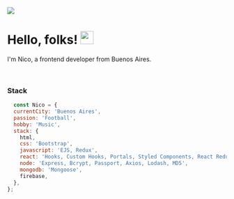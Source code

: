 <img src="https://i.ibb.co/rmDTkB9/github-banner.png">

# Hello, folks! <img src="https://raw.githubusercontent.com/MartinHeinz/MartinHeinz/master/wave.gif" width="30px">
I'm Nico, a frontend developer from Buenos Aires.

<br />

### Stack

```js
  const Nico = {
  currentCity: 'Buenos Aires',
  passion: 'Football',
  hobby: 'Music',
  stack: {
    html,
    css: 'Bootstrap',
    javascript: 'EJS, Redux',
    react: 'Hooks, Custom Hooks, Portals, Styled Components, React Redux, Redux Toolkit, React Router',
    node: 'Express, Bcrypt, Passport, Axios, Lodash, MD5',
    mongodb: 'Mongoose',
    firebase,
  },
};
```
